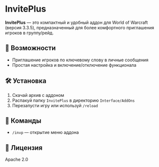 # InvitePlus

**InvitePlus** — это компактный и удобный аддон для World of Warcraft (версия 3.3.5), предназначенный для более комфортного приглашения игроков в группу/рейд.

## 🔹 Возможности

- Приглашение игроков по ключевому слову в личные сообщения
- Простая настройка и включение/отключение функционала

## 🛠 Установка

1. Скачай архив с аддоном
2. Распакуй папку `InvitePlus` в директорию `Interface/AddOns`
3. Перезапусти игру или используй `/reload`

## 🔑 Команды

- `/invp` — открытие меню аддона

## 📄 Лицензия

Apache 2.0

